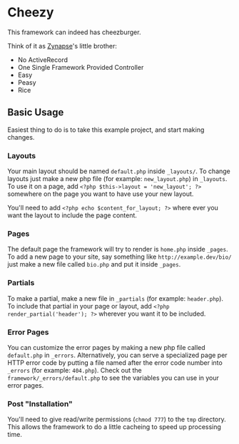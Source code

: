 Cheezy
======

This framework can indeed has cheezburger.

Think of it as [Zynapse][]'s little brother:

* No ActiveRecord
* One Single Framework Provided Controller
* Easy
* Peasy
* Rice


Basic Usage
-----------

Easiest thing to do is to take this example project, and start making changes.

### Layouts

Your main layout should be named `default.php` inside `_layouts/`. To change layouts just make a new php file 
(for example: `new_layout.php`) in `_layouts`. To use it on a page, add `<?php $this->layout = 'new_layout'; ?>` 
somewhere on the page you want to have use your new layout.

You'll need to add `<?php echo $content_for_layout; ?>` where ever you want the layout to include the page content.


### Pages

The default page the framework will try to render is `home.php` inside `_pages`. To add a new page to your site, 
say something like `http://example.dev/bio/` just make a new file called `bio.php` and put it inside `_pages`.

### Partials

To make a partial, make a new file in `_partials` (for example: `header.php`). To include that partial in your page
or layout, add `<?php render_partial('header'); ?>` wherever you want it to be included.

### Error Pages

You can customize the error pages by making a new php file called `default.php` in `_errors`. Alternatively, you
can serve a specialized page per HTTP error code by putting a file named after the error code number into `_errors`
(for example: `404.php`). Check out the `framework/_errors/default.php` to see the variables you can use in
your error pages.


### Post "Installation"

You'll need to give read/write permissions (`chmod 777`) to the `tmp` directory. This allows the framework to do
a little cacheing to speed up processing time.


[Zynapse]: http://github.com/jimeh/zynapse/